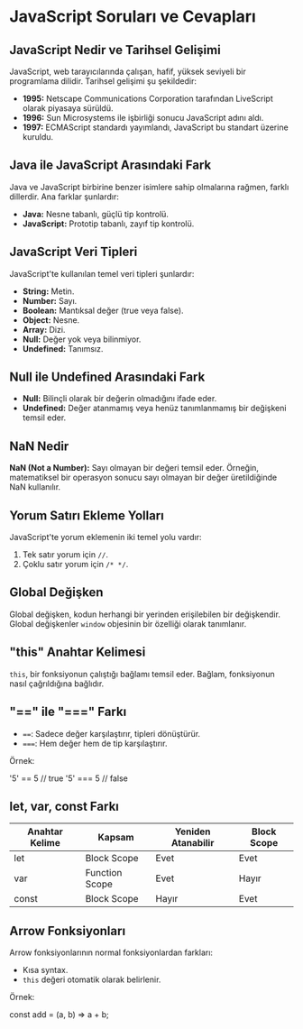 # JavaScript Soruları ve Cevapları

## JavaScript Nedir ve Tarihsel Gelişimi

JavaScript, web tarayıcılarında çalışan, hafif, yüksek seviyeli bir programlama dilidir. Tarihsel gelişimi şu şekildedir:

- **1995:** Netscape Communications Corporation tarafından LiveScript olarak piyasaya sürüldü.
- **1996:** Sun Microsystems ile işbirliği sonucu JavaScript adını aldı.
- **1997:** ECMAScript standardı yayımlandı, JavaScript bu standart üzerine kuruldu.

## Java ile JavaScript Arasındaki Fark

Java ve JavaScript birbirine benzer isimlere sahip olmalarına rağmen, farklı dillerdir. Ana farklar şunlardır:

- **Java:** Nesne tabanlı, güçlü tip kontrolü.
- **JavaScript:** Prototip tabanlı, zayıf tip kontrolü.

## JavaScript Veri Tipleri

JavaScript'te kullanılan temel veri tipleri şunlardır:

- **String:** Metin.
- **Number:** Sayı.
- **Boolean:** Mantıksal değer (true veya false).
- **Object:** Nesne.
- **Array:** Dizi.
- **Null:** Değer yok veya bilinmiyor.
- **Undefined:** Tanımsız.

## Null ile Undefined Arasındaki Fark

- **Null:** Bilinçli olarak bir değerin olmadığını ifade eder.
- **Undefined:** Değer atanmamış veya henüz tanımlanmamış bir değişkeni temsil eder.

## NaN Nedir

**NaN (Not a Number):** Sayı olmayan bir değeri temsil eder. Örneğin, matematiksel bir operasyon sonucu sayı olmayan bir değer üretildiğinde NaN kullanılır.

## Yorum Satırı Ekleme Yolları

JavaScript'te yorum eklemenin iki temel yolu vardır:

1. Tek satır yorum için `//`.
2. Çoklu satır yorum için `/* */`.

## Global Değişken

Global değişken, kodun herhangi bir yerinden erişilebilen bir değişkendir. Global değişkenler `window` objesinin bir özelliği olarak tanımlanır.

## "this" Anahtar Kelimesi

`this`, bir fonksiyonun çalıştığı bağlamı temsil eder. Bağlam, fonksiyonun nasıl çağrıldığına bağlıdır.

## "==" ile "===" Farkı

- `==`: Sadece değer karşılaştırır, tipleri dönüştürür.
- `===`: Hem değer hem de tip karşılaştırır.

Örnek:

'5' == 5   // true
'5' === 5  // false
## let, var, const Farkı

| Anahtar Kelime | Kapsam       | Yeniden Atanabilir | Block Scope |
| -------------- | ------------ | ------------------ | ----------- |
| let            | Block Scope   | Evet               | Evet        |
| var            | Function Scope| Evet               | Hayır       |
| const          | Block Scope   | Hayır              | Evet        |

## Arrow Fonksiyonları

Arrow fonksiyonlarının normal fonksiyonlardan farkları:
- Kısa syntax.
- `this` değeri otomatik olarak belirlenir.

Örnek:

const add = (a, b) => a + b;
